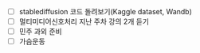 - [ ] stablediffusion 코드 돌려보기(Kaggle dataset, Wandb)
- [ ] 멀티미디어신호처리 지난 주차 강의 2개 듣기
- [ ] 민주 과외 준비
- [ ] 가슴운동